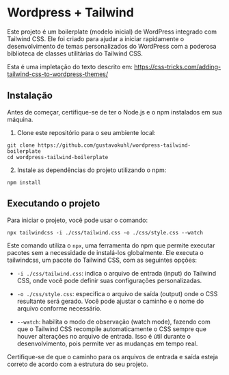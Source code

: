 # Wordpress + Tailwind

Este projeto é um boilerplate (modelo inicial) de WordPress integrado com Tailwind CSS. Ele foi criado para ajudar a iniciar rapidamente o desenvolvimento de temas personalizados do WordPress com a poderosa biblioteca de classes utilitárias do Tailwind CSS.

Esta é uma impletação do texto descrito em: https://css-tricks.com/adding-tailwind-css-to-wordpress-themes/

## Instalação

Antes de começar, certifique-se de ter o Node.js e o npm instalados em sua máquina.

1. Clone este repositório para o seu ambiente local:
```shell
git clone https://github.com/gustavokuhl/wordpress-tailwind-boilerplate
cd wordpress-tailwind-boilerplate
```

2. Instale as dependências do projeto utilizando o npm:
```shell
npm install
```

## Executando o projeto

Para iniciar o projeto, você pode usar o comando:

```shell
npx tailwindcss -i ./css/tailwind.css -o ./css/style.css --watch
```

Este comando utiliza o `npx`, uma ferramenta do npm que permite executar pacotes sem a necessidade de instalá-los globalmente. Ele executa o tailwindcss, um pacote do Tailwind CSS, com as seguintes opções:

- `-i ./css/tailwind.css`: indica o arquivo de entrada (input) do Tailwind CSS, onde você pode definir suas configurações personalizadas.

- `-o ./css/style.css`: especifica o arquivo de saída (output) onde o CSS resultante será gerado. Você pode ajustar o caminho e o nome do arquivo conforme necessário.

- `--watch`: habilita o modo de observação (watch mode), fazendo com que o Tailwind CSS recompile automaticamente o CSS sempre que houver alterações no arquivo de entrada. Isso é útil durante o desenvolvimento, pois permite ver as mudanças em tempo real.

Certifique-se de que o caminho para os arquivos de entrada e saída esteja correto de acordo com a estrutura do seu projeto.